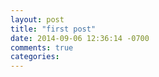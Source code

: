 ```yaml
---
layout: post
title: "first post"
date: 2014-09-06 12:36:14 -0700
comments: true
categories: 
---
```


